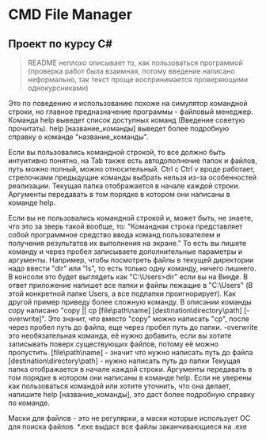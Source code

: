 # CMD File Manager
## Проект по курсу C#

> README неплохо описывает то, как пользоваться  программой (проверка работ была взаимная, потому введение написано неформально, так текст проще воспринимается проверяющими однокурсниками)

Это по поведению и использованию похоже на симулятор командной строки, но главное предназначение программы - файловый менеджер.
Команда help выведет список доступных команд (Введение советую прочитать). help [название_команды] выведет более подробную справку о команде "название_команды".

Если вы пользовались командной строкой, то все должно быть интуитивно понятно, на Tab также есть автодополнение папок и файлов, путь можно полный, можно относительный.
Ctrl c Ctrl v вроде работает, стрелочками предыдущие команды выбрать нельзя из-за особенностей реализации.
Текущая папка отображается в начале каждой строки.
Аргументы передавать в том порядке в котором они написаны в команде help.

Если вы не пользовались командной строкой и, может быть, не знаете, что это за зверь такой вообще, то:
"Командная строка представляет собой программное средство ввода команд пользователем и получения результатов их выполнения на экране."
То есть вы пишете команду и через пробел записываете дополнительные параметры и аргументы.
Например, чтобы посмотреть файлы в текущей директории надо ввести "dir" или "ls", то есть только одну команду, ничего лишнего. В консоли это будет выглядеть как "C:\Users>dir" если вы на Винде.
В ответ приложение напишет все папки и файлы лежащие в "C:\Users" (В этой конкретной папке Users, а все подпапки проигнорирует).
Как другой пример приведу более сложную команду. В описании команды copy написано "copy || cp [file\path\name] [destination\directory\path] [-overwrite]".
Это значит, что вместо "copy" можно написать "cp", после через пробел путь до файла, еще через пробел путь до папки. -overwrite это необязательная команда, её нужно добавить, если вы хотите записывать поверх существующих файлов, потому её можно пропустить.
[file\path\name] - значит что нужно написать путь до файла
[destination\directory\path] - нужно написать путь до папки
Текущая папка отображается в начале каждой строки.
Аргументы передавать в том порядке в котором они написаны в команде help.
Если не уверены как пользоваться командой или хотите уточнить, что она делает, напишите help [название_команды], это даст более подробную справку по команде.

Маски для файлов - это не регулярки, а маски которые использует ОС для поиска файлов. *.exe выдаст все файлы заканчивающиеся на .exe
